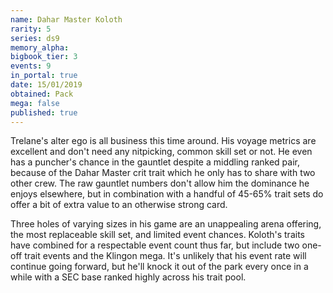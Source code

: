 ```yaml
---
name: Dahar Master Koloth
rarity: 5
series: ds9
memory_alpha:
bigbook_tier: 3
events: 9
in_portal: true
date: 15/01/2019
obtained: Pack
mega: false
published: true
---
```


Trelane's alter ego is all business this time around. His voyage metrics are excellent and don't need any nitpicking, common skill set or not. He even has a puncher's chance in the gauntlet despite a middling ranked pair, because of the Dahar Master crit trait which he only has to share with two other crew. The raw gauntlet numbers don't allow him the dominance he enjoys elsewhere, but in combination with a handful of 45-65% trait sets do offer a bit of extra value to an otherwise strong card.

Three holes of varying sizes in his game are an unappealing arena offering, the most replaceable skill set, and limited event chances. Koloth's traits have combined for a respectable event count thus far, but include two one-off trait events and the Klingon mega. It's unlikely that his event rate will continue going forward, but he'll knock it out of the park every once in a while with a SEC base ranked highly across his trait pool.
